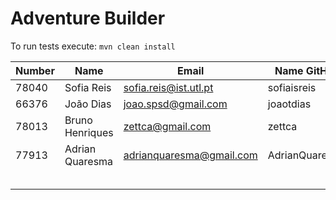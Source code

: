 # Adventure Builder

To run tests execute: `mvn clean install`

|   Number   |          Name           |            Email        |   Name GitHub  | Module(s) |
| ---------- | ----------------------- | ----------------------- | ---------------| --------- |
| 78040      | Sofia Reis              | sofia.reis@ist.utl.pt   | sofiaisreis    | Bank      |
| 66376      | João Dias               | joao.spsd@gmail.com     | joaotdias      | Hotel     |
| 78013      | Bruno Henriques         | zettca@gmail.com        | zettca         | Bank      |
| 77913      | Adrian Quaresma         | adrianquaresma@gmail.com| AdrianQuaresma | Activity  |
|            |                         |                         |                |           |
|            |                         |                         |                |           |
|            |                         |                         |                |           |
|            |                         |                         |                |           |
|            |                         |                         |                |           |
 

